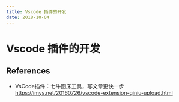 ```yaml
---
title: Vscode 插件的开发
date: 2018-10-04
---
```

# Vscode 插件的开发

## References
- VsCode插件：七牛图床工具，写文章更快一步
https://imys.net/20160726/vscode-extension-qiniu-upload.html